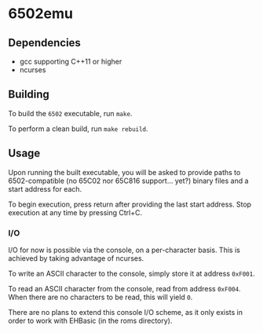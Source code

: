 # 6502emu

## Dependencies
- gcc supporting C++11 or higher
- ncurses

## Building
To build the ```6502``` executable, run ```make```.

To perform a clean build, run ```make rebuild```.

## Usage
Upon running the built executable, you will be asked to provide paths to 6502-compatible (no 65C02 nor 65C816 support... yet?) binary files and a start address for each.

To begin execution, press return after providing the last start address. Stop execution at any time by pressing Ctrl+C.

### I/O
I/O for now is possible via the console, on a per-character basis. This is achieved by taking advantage of ncurses.

To write an ASCII character to the console, simply store it at address ```0xF001```.

To read an ASCII character from the console, read from address ```0xF004```. When there are no characters to be read, this will yield `0`.

There are no plans to extend this console I/O scheme, as it only exists in order to work with EHBasic (in the roms directory).